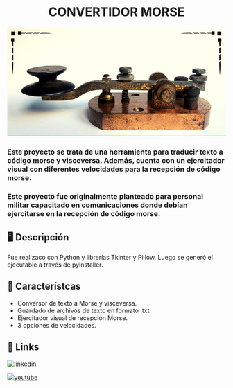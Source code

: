<h1 align="center">CONVERTIDOR MORSE</h1>

<p align="center"

![MORSE](img_morse.png)

</p>

<h3> Este proyecto se trata de una herramienta para traducir texto a código morse y visceversa. 
Además, cuenta con un ejercitador visual con diferentes velocidades para la recepción de código morse.
</h3>

<h3> Este proyecto fue originalmente planteado para personal militar capacitado en comunicaciones donde debían ejercitarse en la recepción de código morse.
</h3>

## 🖥️ Descripción
Fue realizaco con Python y librerías Tkinter y Pillow. Luego se generó el ejecutable a través de pyinstaller.

## 🚀 Característcas

- Conversor de texto a Morse y visceversa.
- Guardado de archivos de texto en formato .txt
- Ejercitador visual de recepción Morse.
- 3 opciones de velocidades.

## 👀 Links
[![linkedin](https://img.shields.io/badge/linkedin-0A66C2?style=for-the-badge&logo=linkedin&logoColor=white)](https://www.linkedin.com/in/santiago-mu%C3%B1oz-b4833a236/)

[![youtube](https://img.shields.io/badge/YouTube-FF0000?style=for-the-badge&logo=youtube&logoColor=white)](https://www.youtube.com/watch?v=xL3xKg8_F7I&t=13s&ab_channel=SantiagoM)
